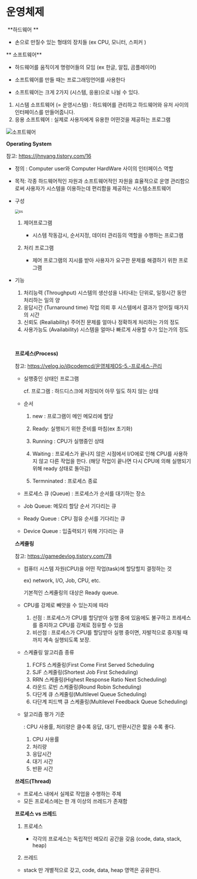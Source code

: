 # 운영체제

​      **하드웨어 **

* 손으로 만질수 있는 형태의 장치들 (ex CPU, 모니터, 스피커 ) 



 **  소프트웨어**

*  하드웨어를 움직이게 명령어들의 모임 (ex 한글, 알집, 곰플레이어)

-  소프트웨어를 만들 때는 프로그래밍언어를 사용한다 

* 소프트웨어는 크게 2가지 (시스템, 응용)으로 나뉠 수 있다. 

1. 시스템 소프트웨어 (= 운영시스템) : 하드웨어를 관리하고 하드웨어와 유저 사이의 인터페이스를 만들어줍니다. 
2. 응용 소프트웨어 : 실제로 사용자에게 유용한 어떤것을 제공하는 프로그램 



![소프트웨어](../images/운영체제/소프트웨어.PNG)





**Operating System**

참고: https://jhnyang.tistory.com/16

* 정의 : Computer user와 Computer HardWare 사이의 인터페이스 역할 

* 목적:  각종 하드웨어적인 자원과 소프트웨어적인 자원을 효율적으로 운영 관리함으로써 사용자가 시스템을 이용하는데 편리함을 제공하는 시스템소프트웨어

* 구성 

  

  <img src="../images/운영체제/os.PNG" alt="os" style="zoom:67%;" />

  

  

  

  1) 제어프로그램 

     - 시스템 작동감시, 순서지정, 데이터 관리등의 역할을 수행하는 프로그램

     

  2) 처리 프로그램 

     - 제어 프로그램의 지시를 받아 사용자가 요구한 문제를 해결하기 위한 프로그램
     
     

* 기능

  1) 처리능력 (Throughput)   시스템의 생산성을 나타내는 단위로, 일정시간 동안 처리하는 일의 양
  2) 응답시간 (Turnaround time)  작업 의뢰 후 시스템에서 결과가 얻어질 때가지의 시간
  3) 신뢰도 (Realiability) 주어진 문제를 얼마나 정확하게 처리하는 가의 정도 
  4) 사용가능도 (Availability) 시스템을 얼마나 빠르게 사용할 수가 있는가의 정도 

  

  ​          

  

  

  **프로세스(Process)**

  참고:  https://velog.io/@codemcd/운영체제OS-5.-프로세스-관리

  * 실행중인 상태인 프로그램 

    cf. 프로그램 : 하드디스크에 저장되어 아무 일도 하지 않는 상태

  

  * 순서  

    1. new : 프로그램이 메인 메모리에 할당

    2. Ready: 실행되기 위한 준비를 마침(ex 초기화)

    3. Running : CPU가 실행중인 상태

    4. Waiting : 프로세스가 끝나지 않은 시점에서 I/O에로 인해 CPU를 사용하지 않고 다른 작업을 한다. (해당 작업이 끝나면 다시 CPU에 의해 실행되기 위해 ready 상태로 돌아감)

    5. Termninated : 프로세스 종료

       

  *  프로세스 큐 (Queue) : 프로세스가 순서를 대기하는 장소 

    

    * Job Queue:  메모리 할당 순서 기다리는 큐
    * Ready Queue : CPU 점유 순서를 기다리는 큐 
    * Device Queue :  입출력되기 위해 기다리는 큐 

    

    

    **스케쥴링**

    참고: https://gamedevlog.tistory.com/78

    * 컴퓨터 시스템 자원(CPU)을 어떤 작업(task)에 할당할지 결정하는 것 

      ex) network, I/O, Job, CPU, etc.

      기본적인 스케쥴링의 대상은 Ready queue. 

    * CPU를 강제로 빼앗을 수 있는지에 따라 
      1. 선점 : 프로세스가 CPU를 할당받아 실행 중에 있음에도 불구하고 프레세스를 중지하고 CPU를 강제로 점유할 수 있음 
      2. 비선점 : 프로세스가 CPU를 할당받아 실행 중이면, 자발적으로 중지될 때까지 계속 실행되도록 보장.

    * 스케쥴링 알고리즘 종류 

      1. FCFS 스케줄링(First Come First Served Scheduling
      2. SJF 스케줄링(Shortest Job First Scheduling)
      3. RRN 스케줄링(Highest Response Ratio Next Scheduling)
      4. 라운드 로빈 스케줄링(Round Robin Scheduling)
      5. 다단계 큐 스케줄링(Multilevel Queue Scheduling)
      6. 다단계 피드백 큐 스케줄링(Multilevel Feedback Queue Scheduling)

    * 알고리즘 평가 기준  

      : CPU 사용률, 처리량은 클수록 응답, 대기, 반환시간은 짧을 수록 좋다. 

      1. CPU 사용률 
      2. 처리량 
      3. 응답시간 
      4. 대기 시간 
      5. 반환 시간

    

    

    **쓰레드(Thread)**

    *  프로세스 내에서 실제로 작업을 수행하는 주체
    * 모든 프로세스에는 한 개 이상의 쓰레드가 존재함 

    

    **프로세스 vs 쓰레드**

    

    1. 프로세스 
       - 각각의 프로세스는 독립적인 메모리 공간을 갖음 (code, data, stack, heap)

    

    

    2. 쓰레드

    * stack 만 개별적으로 갖고, code, data, heap 영역은 공유한다. 

    

    

    

    

    

     

    

    

    

    

    

    

    

    

    

    

    

    

     

    

    

    









